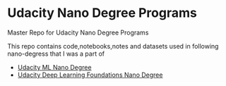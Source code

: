 # Udacity Nano Degree Programs

Master Repo for Udacity Nano Degree Programs

This repo contains code,notebooks,notes and datasets used in following nano-degress that I was a part of
- [Udacity ML Nano Degree](https://github.com/alokkshukla/UdacityND/tree/master/MLND)
- [Udacity Deep Learning Foundations Nano Degree](https://github.com/alokkshukla/UdacityND/tree/master/DLND)
